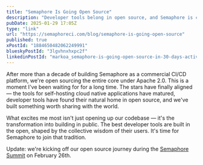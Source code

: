 ```yaml
---
title: "Semaphore Is Going Open Source"
description: "Developer tools belong in open source, and Semaphore is coming home"
pubDate: 2025-01-29 17:05Z
type: "link"
url: "https://semaphoreci.com/blog/semaphore-is-going-open-source"
published: true
xPostId: "1884650482062249991"
blueskyPostId: "3lgvhnxhxpc2f"
linkedinPostId: "markoa_semaphore-is-going-open-source-in-30-days-activity-7290701170648444929-iIum"
---
```


After more than a decade of building Semaphore as a commercial CI/CD platform, we're open sourcing the entire core under Apache 2.0. This is a moment I've been waiting for for a long time. The stars have finally aligned — the tools for self-hosting cloud native applications have matured, developer tools have found their natural home in open source, and we've built something worth sharing with the world.

What excites me most isn't just opening up our codebase — it's the transformation into building in public. The best developer tools are built in the open, shaped by the collective wisdom of their users. It's time for Semaphore to join that tradition.

Update: we're kicking off our open source journey during the [Semaphore Summit](/signals/semaphore-summit-2025) on February 26th.
